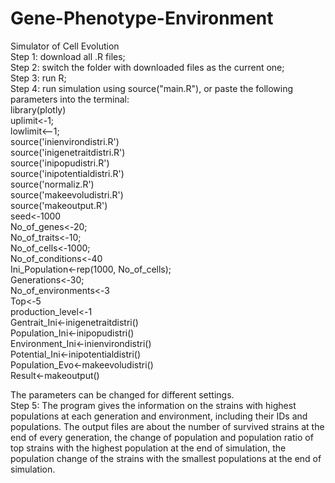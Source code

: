 # Gene-Phenotype-Environment
Simulator of Cell Evolution  
Step 1: download all .R files;  
Step 2: switch the folder with downloaded files as the current one;  
Step 3: run R;  
Step 4: run simulation using source("main.R"), or paste the following parameters into the terminal:  
library(plotly)  
uplimit<-1;  
lowlimit<--1;    
source('inienvirondistri.R')  
source('inigenetraitdistri.R')  
source('inipopudistri.R')  
source('inipotentialdistri.R')  
source('normaliz.R')  
source('makeevoludistri.R')  
source('makeoutput.R')  
seed<-1000  
No_of_genes<-20;  
No_of_traits<-10;  
No_of_cells<-1000;  
No_of_conditions<-40  
Ini_Population<-rep(1000, No_of_cells);  
Generations<-30;  
No_of_environments<-3  
Top<-5  
production_level<-1  
Gentrait_Ini<-inigenetraitdistri()  
Population_Ini<-inipopudistri()  
Environment_Ini<-inienvirondistri()  
Potential_Ini<-inipotentialdistri()  
Population_Evo<-makeevoludistri()  
Result<-makeoutput()  

The parameters can be changed for different settings.   
Step 5: The program gives the information on the strains with highest populations at each generation and environment, including their IDs and populations. The output files are about the number of survived strains at the end of every generation, the change of population and population ratio of top strains with the highest population at the end of simulation, the population change of the strains with the smallest populations at the end of simulation.  
